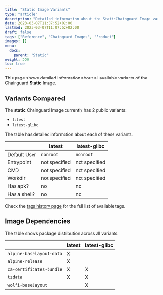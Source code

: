 ```yaml
---
title: "Static Image Variants"
type: "article"
description: "Detailed information about the StaticChainguard Image variants"
date: 2023-03-07T11:07:52+02:00
lastmod: 2023-03-07T11:07:52+02:00
draft: false
tags: ["Reference", "Chainguard Images", "Product"]
images: []
menu:
  docs:
    parent: "Static"
weight: 550
toc: true
---
```


This page shows detailed information about all available variants of the Chainguard **Static** Image.

## Variants Compared
The **static** Chainguard Image currently has 2 public variants: 

- `latest`
- `latest-glibc`

The table has detailed information about each of these variants.

|              | latest        | latest-glibc  |
|--------------|---------------|---------------|
| Default User | `nonroot`     | `nonroot`     |
| Entrypoint   | not specified | not specified |
| CMD          | not specified | not specified |
| Workdir      | not specified | not specified |
| Has apk?     | no            | no            |
| Has a shell? | no            | no            |

Check the [tags history page](/chainguard/chainguard-images/reference/static/tags_history/) for the full list of available tags.
## Image Dependencies
The table shows package distribution across all variants.

|                          | latest | latest-glibc |
|--------------------------|--------|--------------|
| `alpine-baselayout-data` | X      |              |
| `alpine-release`         | X      |              |
| `ca-certificates-bundle` | X      | X            |
| `tzdata`                 | X      | X            |
| `wolfi-baselayout`       |        | X            |
